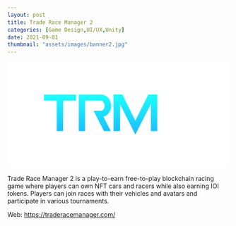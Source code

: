 ```yaml
---
layout: post
title: Trade Race Manager 2
categories: [Game Design,UI/UX,Unity]
date: 2021-09-01
thumbnail: "assets/images/banner2.jpg"
---
```


![alt](https://github.com/GalloSamuel/portfolio/blob/main/assets/images/Frame_2.png?raw=true)

Trade Race Manager 2 is a play-to-earn free-to-play blockchain racing game where players can own NFT cars and racers while also earning IOI tokens. Players can join races with their vehicles and avatars and participate in various tournaments.

Web: https://traderacemanager.com/
